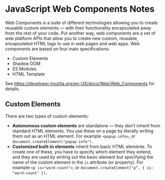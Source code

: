 # JavaScript Web Components Notes

Web Components is a suite of different technologies allowing you to create reusable custom elements — with their functionality encapsulated away from the rest of your code. Put another way, web components are a set of web platform APIs that allow you to create new custom, reusable, encapsulated HTML tags to use in web pages and web apps. Web components are based on four main specifications:

- Custom Elements
- Shadow DOM
- ES Modules
- HTML Template

See https://developer.mozilla.org/en-US/docs/Web/Web_Components for details.


## Custom Elements

There are two types of custom elements:

- **Autonomous custom elements** are standalone — they don't inherit from standard HTML elements. You use these on a page by literally writing them out as an HTML element. For example `<popup-info>`, or `document.createElement("popup-info")`.
- **Customized built-in elements** inherit from basic HTML elements. To create one of these, you have to specify which element they extend, and they are used by writing out the basic element but specifying the name of the custom element in the `is` attribute (or property). For example `<p is="word-count">`, or `document.createElement("p", { is: "word-count" })`.
